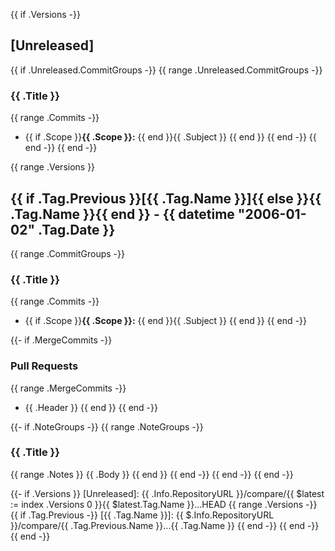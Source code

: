{{ if .Versions -}} <a name="unreleased"></a>

## [Unreleased]

{{ if .Unreleased.CommitGroups -}} {{ range .Unreleased.CommitGroups -}}

### {{ .Title }}

{{ range .Commits -}}

- {{ if .Scope }}**{{ .Scope }}:** {{ end }}{{ .Subject }} {{ end }} {{ end -}} {{ end -}} {{ end -}}

{{ range .Versions }} <a name="{{ .Tag.Name }}"></a>

## {{ if .Tag.Previous }}[{{ .Tag.Name }}]{{ else }}{{ .Tag.Name }}{{ end }} - {{ datetime "2006-01-02" .Tag.Date }}

{{ range .CommitGroups -}}

### {{ .Title }}

{{ range .Commits -}}

- {{ if .Scope }}**{{ .Scope }}:** {{ end }}{{ .Subject }} {{ end }} {{ end -}}

{{- if .MergeCommits -}}

### Pull Requests

{{ range .MergeCommits -}}

- {{ .Header }} {{ end }} {{ end -}}

{{- if .NoteGroups -}} {{ range .NoteGroups -}}

### {{ .Title }}

{{ range .Notes }} {{ .Body }} {{ end }} {{ end -}} {{ end -}} {{ end -}}

{{- if .Versions }} [Unreleased]: {{ .Info.RepositoryURL }}/compare/{{ $latest := index .Versions 0 }}{{ $latest.Tag.Name }}...HEAD {{ range .Versions -}} {{ if .Tag.Previous -}} [{{ .Tag.Name }}]: {{ $.Info.RepositoryURL }}/compare/{{ .Tag.Previous.Name }}...{{ .Tag.Name }} {{ end -}} {{ end -}} {{ end -}}
